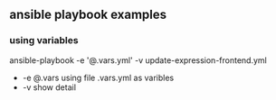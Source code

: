 ## ansible playbook examples

### using variables
ansible-playbook -e '@.vars.yml' -v update-expression-frontend.yml

- -e @.vars using file .vars.yml as varibles
- -v show detail
